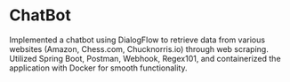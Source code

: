 # ChatBot
Implemented a chatbot using DialogFlow to retrieve data from various websites (Amazon, Chess.com, Chucknorris.io) through web scraping. Utilized Spring Boot, Postman, Webhook, Regex101, and containerized the application with Docker for smooth functionality.
